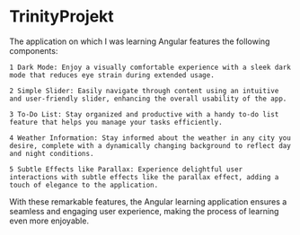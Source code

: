 # TrinityProjekt
The application on which I was learning Angular features the following components:

	1 Dark Mode: Enjoy a visually comfortable experience with a sleek dark mode that reduces eye strain during extended usage.
	
	2 Simple Slider: Easily navigate through content using an intuitive and user-friendly slider, enhancing the overall usability of the app.
	
	3 To-Do List: Stay organized and productive with a handy to-do list feature that helps you manage your tasks efficiently.
	
	4 Weather Information: Stay informed about the weather in any city you desire, complete with a dynamically changing background to reflect day and night conditions.
	
	5 Subtle Effects like Parallax: Experience delightful user interactions with subtle effects like the parallax effect, adding a touch of elegance to the application.

With these remarkable features, the Angular learning application ensures a seamless and engaging user experience, making the process of learning even more enjoyable.
